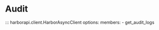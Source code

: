 # Audit

::: harborapi.client.HarborAsyncClient
    options:
        members:
        - get_audit_logs
